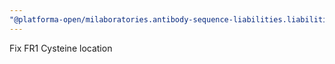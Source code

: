 ```yaml
---
"@platforma-open/milaboratories.antibody-sequence-liabilities.liabilities-calc-script": patch
---
```


Fix FR1 Cysteine location
